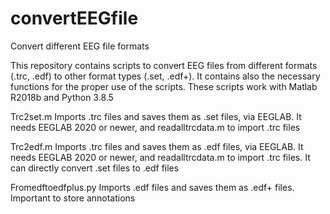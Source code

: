 # convertEEGfile
Convert different EEG file formats

This repository contains scripts to convert EEG files from different formats (.trc, .edf) to other format types (.set, .edf+).
It contains also the necessary functions for the proper use of the scripts. 
These scripts work with Matlab R2018b and Python 3.8.5

Trc2set.m
Imports .trc files and saves them as .set files, via EEGLAB. It needs EEGLAB 2020 or newer, and readalltrcdata.m to import .trc files

Trc2edf.m
Imports .trc files and saves them as .edf files, via EEGLAB. It needs EEGLAB 2020 or newer, and readalltrcdata.m to import .trc files. 
It can directly convert .set files to .edf files

Fromedftoedfplus.py
Imports .edf files and saves them as .edf+ files. Important to store annotations

